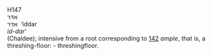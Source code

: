 H147  
אדּר  
אִדַּר ‎ ‘iddar  
*id-dar‘*  
(Chaldee); intensive from a root corresponding to [142](h0142) *ample*,
that is, a threshing-floor: - threshingfloor.  
